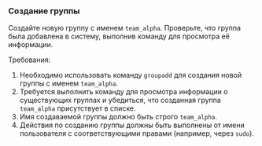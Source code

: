 
### Создание группы

Создайте новую группу с именем `team_alpha`. Проверьте, что группа была добавлена в систему, выполнив команду для просмотра её информации.

Требования:
1. Необходимо использовать команду `groupadd` для создания новой группы с именем `team_alpha`.
2. Требуется выполнить команду для просмотра информации о существующих группах и убедиться, что созданная группа `team_alpha` присутствует в списке.
3. Имя создаваемой группы должно быть строго `team_alpha`.
4. Действия по созданию группы должны быть выполнены от имени пользователя с соответствующими правами (например, через `sudo`).